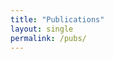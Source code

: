 ```yaml
---
title: "Publications"
layout: single
permalink: /pubs/
---
```

<script src="https://bibbase.org/show?bib=https%3A%2F%2Fkmdono02.github.io%2FCV%2FCV.bib"></script> 
